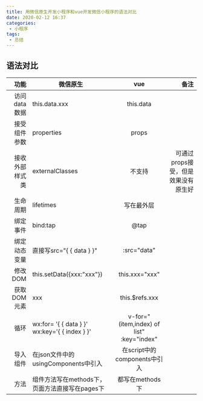 ```yaml
---
title: 用微信原生开发小程序和vue开发微信小程序的语法对比
date: 2020-02-12 16:37
categories: 
 - 小程序
tags: 
 - 总结
---
```


<!-- more -->

## 语法对比
|功能| 微信原生        | vue           | 备注  |
|---:| ------------- |:-------------:| -----:|
|访问data数据| this.data.xxx | this.data |  |
|接受组件参数| properties      | props      |    |
|接收外部样式类| externalClasses | 不支持      |  可通过props接受，但是效果没有原生好   |
|生命周期| lifetimes| 写在最外层| |
|绑定事件| bind:tap| @tap| |
|绑定动态变量| 直接写src="&#123; &#123; data &#125; &#125;"| :src="data"| |
|修改DOM| this.setData({xxx:"xxx"})| this.xxx="xxx"|
|获取DOM元素| xxx | this.$refs.xxx||
|循环| wx:for= '&#123; &#123; data &#125; &#125;' wx:key='&#123; &#123; index &#125; &#125;'| v-for="(item,index) of list" :key="index"||
|导入组件| 在json文件中的usingComponents中引入| 在script中的components中引入||
| 方法| 组件方法写在methods下，页面方法直接写在pages下| 都写在methods下||


